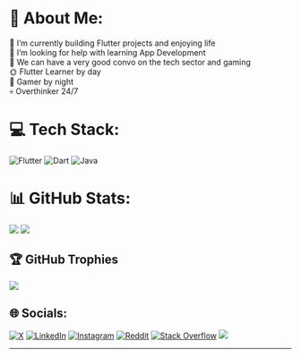 # 💫 About Me:
🔭 I’m currently building Flutter projects and enjoying life<br>🤝 I’m looking for help with learning App Development<br>💬 We can have a very good convo on the tech sector and gaming<br>🌞 Flutter Learner by day <br>🌃 Gamer by night <br>💀 Overthinker 24/7 

# 💻 Tech Stack:
![Flutter](https://img.shields.io/badge/Flutter-%2302569B.svg?style=plastic&logo=Flutter&logoColor=white) ![Dart](https://img.shields.io/badge/dart-%230175C2.svg?style=plastic&logo=dart&logoColor=white) ![Java](https://img.shields.io/badge/java-%23ED8B00.svg?style=plastic&logo=openjdk&logoColor=white)

# 📊 GitHub Stats:
![](https://github-readme-stats.vercel.app/api?username=CPT-Dawn&theme=dark&hide_border=true&include_all_commits=false&count_private=true)
![](https://github-readme-stats.vercel.app/api/top-langs/?username=CPT-Dawn&theme=dark&hide_border=true&include_all_commits=false&count_private=true&layout=compact)

## 🏆 GitHub Trophies
![](https://github-profile-trophy.vercel.app/?username=CPT-Dawn&theme=darkhub&no-frame=true&no-bg=false&margin-w=4)

## 🌐 Socials:
[![X](https://img.shields.io/badge/X-black.svg?logo=X&logoColor=white)](https://x.com/CPT_Dawn) [![LinkedIn](https://img.shields.io/badge/LinkedIn-%230077B5.svg?logo=linkedin&logoColor=white)](https://linkedin.com/in/cpt-swastik) [![Instagram](https://img.shields.io/badge/Instagram-%23E4405F.svg?logo=Instagram&logoColor=white)](https://instagram.com/cpt._.swastik) [![Reddit](https://img.shields.io/badge/Reddit-%23FF4500.svg?logo=Reddit&logoColor=white)](https://reddit.com/user/Mr_DawnSP) [![Stack Overflow](https://img.shields.io/badge/-Stackoverflow-FE7A16?logo=stack-overflow&logoColor=white)](https://stackoverflow.com/users/24292489)  [![](https://visitcount.itsvg.in/api?id=CPT-Dawn&icon=5&color=6)](https://visitcount.itsvg.in)

---
<!-- Proudly created with GPRM ( https://gprm.itsvg.in ) -->
